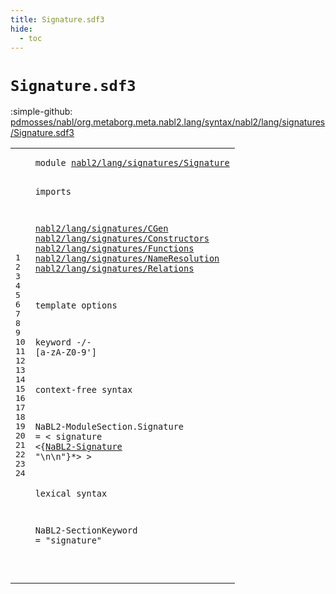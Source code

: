 ```yaml
---
title: Signature.sdf3
hide:
  - toc
---
```


# `Signature.sdf3`

:simple-github: [pdmosses/nabl/org.metaborg.meta.nabl2.lang/syntax/nabl2/lang/signatures/Signature.sdf3]

[pdmosses/nabl/org.metaborg.meta.nabl2.lang/syntax/nabl2/lang/signatures/Signature.sdf3]: https://github.com/pdmosses/nabl/blob/master/org.metaborg.meta.nabl2.lang/syntax/nabl2/lang/signatures/Signature.sdf3 "The source file on GitHub"

<div class="sdf3"><table class="highlighttable"><tbody><tr><td class="linenos"><div class="linenodiv"><pre><span></span>1
2
3
4
5
6
7
8
9
10
11
12
13
14
15
16
17
18
19
20
21
22
23
24
</pre></div></td>
<td class="code"><pre><code><span class="keyword">module</span> <a href="../../Main.sdf3#nabl2/lang/signatures/Signature_113_144" id="nabl2/lang/signatures/Signature_7_38" title="Referenced at ../../Main.sdf3 line 8">nabl2/lang/signatures/Signature</a>

<span class="keyword">imports</span>

  <a href="../CGen.sdf3#nabl2/lang/signatures/CGen_7_33" id="nabl2/lang/signatures/CGen_51_77" title="Defined at ../CGen.sdf3 line 1">nabl2/lang/signatures/CGen</a>
  <a href="../Constructors.sdf3#nabl2/lang/signatures/Constructors_7_41" id="nabl2/lang/signatures/Constructors_80_114" title="Defined at ../Constructors.sdf3 line 1">nabl2/lang/signatures/Constructors</a>
  <a href="../Functions.sdf3#nabl2/lang/signatures/Functions_7_38" id="nabl2/lang/signatures/Functions_117_148" title="Defined at ../Functions.sdf3 line 1">nabl2/lang/signatures/Functions</a>
  <a href="../NameResolution.sdf3#nabl2/lang/signatures/NameResolution_7_43" id="nabl2/lang/signatures/NameResolution_151_187" title="Defined at ../NameResolution.sdf3 line 1">nabl2/lang/signatures/NameResolution</a>
  <a href="../Relations.sdf3#nabl2/lang/signatures/Relations_7_38" id="nabl2/lang/signatures/Relations_190_221" title="Defined at ../Relations.sdf3 line 1">nabl2/lang/signatures/Relations</a>

<span class="keyword">template options</span>

  <span class="keyword">keyword</span> -/- [<span class="cons_Regular">a</span>-<span class="cons_Regular">z</span><span class="cons_Regular">A</span>-<span class="cons_Regular">Z</span><span class="cons_Regular">0</span>-<span class="cons_Regular">9</span>\']

<span class="keyword">context-free syntax</span>

  <span id="NaBL2-ModuleSection_293_312" title="Not referenced locally, nor via imports">NaBL2-ModuleSection</span>.<span class="cons_Constructor"><span id="Signature_313_322" title="Not referenced locally, nor via imports">Signature</span></span> = &lt;
    <span class="cons_String">signature</span>
      &lt;{<a href="../Functions.sdf3#NaBL2-Signature_243_258" id="NaBL2-Signature_349_364" title="Defined at ../Functions.sdf3 line 16">NaBL2-Signature</a> <span class="cons_Lit">"\n\n"</span>}*&gt;
  &gt;

<span class="keyword">lexical syntax</span>

  <span id="NaBL2-SectionKeyword_398_418" title="Not referenced locally, nor via imports">NaBL2-SectionKeyword</span> = <span class="cons_Lit">"signature"</span>


</code></pre></td></tr></tbody></table></div>